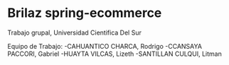 
# Brilaz spring-ecommerce
Trabajo grupal, Universidad Cientifica Del Sur

Equipo de Trabajo:
-CAHUANTICO CHARCA, Rodrigo
-CCANSAYA PACCORI, Gabriel
-HUAYTA VILCAS, Lizeth
-SANTILLAN CULQUI, Litman


